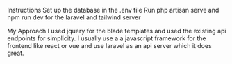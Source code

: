 Instructions
    Set up the database in the .env file
    Run php artisan serve and npm run dev for the laravel and tailwind server

My Approach
    I used jquery for the blade templates and used the existing api endpoints for simplicity. I usually use a a javascript framework for the frontend like react or vue and use laravel as an api server which it does great.